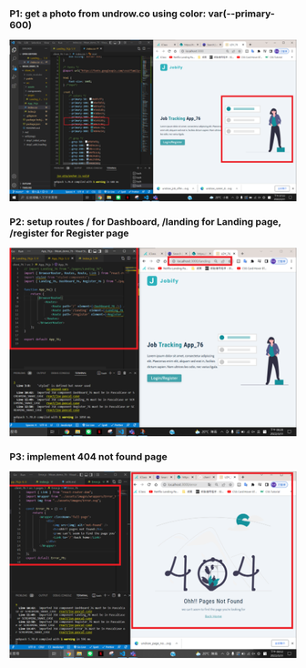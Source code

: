 ### P1: get a photo from undrow.co using color: var(--primary-600)

![img1](./P1.png)

### P2: setup routes / for Dashboard, /landing for Landing page, /register for Register page

![img2](./P2.png)

### P3: implement 404 not found page

![img3](./P3.png)

